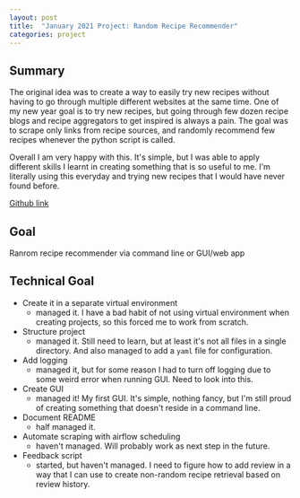 ```yaml
---
layout: post
title:  "January 2021 Project: Random Recipe Recommender"
categories: project
---
```


## Summary
The original idea was to create a way to easily try new recipes without having to go through multiple different websites at the same time. One of my new year goal is to try new recipes, but going through few dozen recipe blogs and recipe aggregators to get inspired is always a pain. The goal was to scrape only links from recipe sources, and randomly recommend few recipes whenever the python script is called.

Overall I am very happy with this. It's simple, but I was able to apply different skills I learnt in creating something that is so useful to me. I'm literally using this everyday and trying new recipes that I would have never found before.

[Github link](https://github.com/jk6653284/randomrecipe/)


## Goal
Ranrom recipe recommender via command line or GUI/web app


## Technical Goal
* Create it in a separate virtual environment
    * managed it. I have a bad habit of not using virtual environment when creating projects, so this forced me to work from scratch.
* Structure project
    * managed it. Still need to learn, but at least it's not all files in a single directory. And also managed to add a `yaml` file for configuration.
* Add logging
    * managed it, but for some reason I had to turn off logging due to some weird error when running GUI. Need to look into this.
* Create GUI
    * managed it! My first GUI. It's simple, nothing fancy, but I'm still proud of creating something that doesn't reside in a command line.
* Document README
    * half managed it.
* Automate scraping with airflow scheduling
    * haven't managed. Will probably work as next step in the future.
* Feedback script
    * started, but haven't managed. I need to figure how to add review in a way that I can use to create non-random recipe retrieval based on review history.

